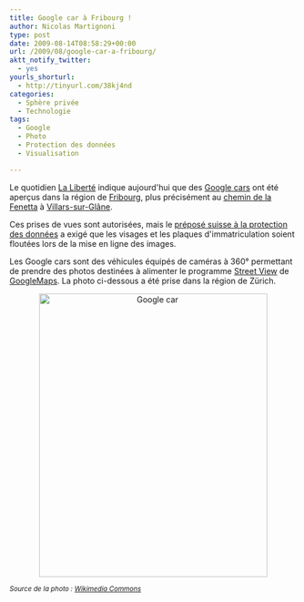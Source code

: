```yaml
---
title: Google car à Fribourg !
author: Nicolas Martignoni
type: post
date: 2009-08-14T08:58:29+00:00
url: /2009/08/google-car-a-fribourg/
aktt_notify_twitter:
  - yes
yourls_shorturl:
  - http://tinyurl.com/38kj4nd
categories:
  - Sphère privée
  - Technologie
tags:
  - Google
  - Photo
  - Protection des données
  - Visualisation

---
```

Le quotidien [La Liberté][1] indique aujourd'hui que des [Google cars][2] ont été aperçus dans la région de [Fribourg][3], plus précisément au [chemin de la Fenetta][4] à [Villars-sur-Glâne][5].

Ces prises de vues sont autorisées, mais le [préposé suisse à la protection des données][6] a exigé que les visages et les plaques d'immatriculation soient floutées lors de la mise en ligne des images.

Les Google cars sont des véhicules équipés de caméras à 360° permettant de prendre des photos destinées à alimenter le programme [Street View][7] de [GoogleMaps][8]. La photo ci-dessous a été prise dans la région de Zürich.

<p style="text-align: center;">
  <img class="size-full wp-image-273 aligncenter" title="Google car" src="https://blog.martignoni.net/wp-content/uploads/2009/08/Google_Street_View_car.jpg" alt="Google car" width="401" height="498" srcset="https://blog.martignoni.net/wp-content/uploads/2009/08/Google_Street_View_car.jpg 401w, https://blog.martignoni.net/wp-content/uploads/2009/08/Google_Street_View_car-241x300.jpg 241w" sizes="(max-width: 401px) 100vw, 401px" />
</p>

_<small>Source de la photo : <a href="http://en.wikipedia.org/wiki/File:Google_Street_View_car_Switzerland.jpg">Wikimedia Commons</a></small>_

 [1]: http://www.laliberte.ch/
 [2]: http://images.google.ch/images?q=Google+cars
 [3]: http://www.ville-fribourg.ch
 [4]: http://maps.google.com/maps?f=q&source=s_q&hl=fr&q=&vps=1&jsv=171b&sll=46.789306,7.130064&sspn=0.010314,0.018969
 [5]: http://www.villars-sur-glane.ch/
 [6]: http://www.edoeb.admin.ch/index.html?lang=fr
 [7]: http://maps.google.com/help/maps/streetview/
 [8]: http://maps.google.com/